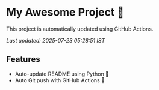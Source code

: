 # My Awesome Project 🚀

This project is automatically updated using GitHub Actions.

_Last updated: 2025-07-23 05:28:51 IST_

## Features
- Auto-update README using Python 🐍
- Auto Git push with GitHub Actions 🤖
